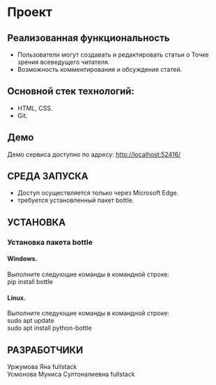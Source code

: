 # Проект

## Реализованная функциональность
- Пользователи могут создавать и редактировать статьи о Точке зрения всеведущего читателя.
- Возможность комментирования и обсуждения статей.

## Основной стек технологий:
- HTML, CSS.
- Git.

## Демо
Демо сервиса доступно по адресу: [http://localhost:52416/](http://localhost:52416/)

## СРЕДА ЗАПУСКА
- Доступ осуществляется только через Microsoft Edge.
- требуется установленный пакет bottle.

## УСТАНОВКА

### Установка пакета bottle
#### Windows.
Выполните следующие команды в командной строке: <br>
pip install bottle

#### Linux.
Выполните следующие команды в командной строке: <br>
sudo apt update <br> 
sudo apt install python-bottle <br>

## РАЗРАБОТЧИКИ
Уржумова Яна fullstack <br>
Усмонова Муниса Султоналиевна fullstack
